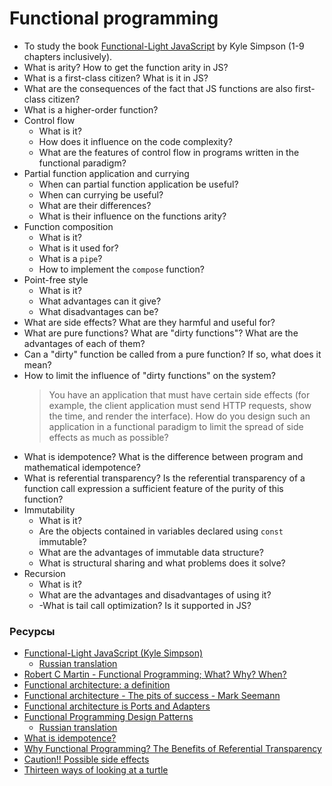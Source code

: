 # Functional programming

* To study the book [Functional-Light JavaScript](https://github.com/getify/Functional-Light-JS) by Kyle Simpson (1-9 chapters inclusively).
* What is arity? How to get the function arity in JS?
* What is a first-class citizen? What is it in JS?
* What are the consequences of the fact that JS functions are also first-class citizen?
* What is a higher-order function?
* Control flow
  * What is it?
  * How does it influence on the code complexity?
  * What are the features of control flow in programs written in the functional paradigm?
* Partial function application and currying
  * When can partial function application be useful?
  * When can currying be useful?
  * What are their differences?
  * What is their influence on the functions arity?
* Function composition
  * What is it?
  * What is it used for?
  * What is a `pipe`?
  * How to implement the `compose` function?
* Point-free style
  * What is it?
  * What advantages can it give?
  * What disadvantages can be?
* What are side effects? What are they harmful and useful for?
* What are pure functions? What are "dirty functions"? What are the advantages of each of them?
* Can a "dirty" function be called from a pure function? If so, what does it mean?
* How to limit the influence of "dirty functions" on the system?
  >  You have an application that must have certain side effects (for example, the client application must send HTTP requests, show the time, and render the interface). How do you design such an application in a functional paradigm to limit the spread of side effects as much as possible?
* What is idempotence? What is the difference between program and mathematical idempotence?
* What is referential transparency? Is the referential transparency of a function call expression a sufficient feature of the purity of this function?
* Immutability
  * What is it?
  * Are the objects contained in variables declared using `const` immutable? 
  * What are the advantages of immutable data structure?
  * What is structural sharing and what problems does it solve?
* Recursion
  * What is it?
  * What are the advantages and disadvantages of using it?
  * -What is tail call optimization? Is it supported in JS?

### Ресурсы

* [Functional-Light JavaScript (Kyle Simpson)](https://github.com/getify/Functional-Light-JS)
  * [Russian translation](https://github.com/fxzhukov/Functional-Light-JS-RU)
* [Robert C Martin - Functional Programming; What? Why? When?](https://www.youtube.com/watch?v=7Zlp9rKHGD4)
* [Functional architecture: a definition](https://blog.ploeh.dk/2018/11/19/functional-architecture-a-definition/)
* [Functional architecture - The pits of success - Mark Seemann](https://www.youtube.com/watch?v=US8QG9I1XW0)
* [Functional architecture is Ports and Adapters](https://blog.ploeh.dk/2016/03/18/functional-architecture-is-ports-and-adapters/)
* [Functional Programming Design Patterns](https://fsharpforfunandprofit.com/fppatterns/)
  * [Russian translation](https://habr.com/en/post/337880/)
* [What is idempotence?](https://szymonkrajewski.pl/what-is-idempotence/)
* [Why Functional Programming? The Benefits of Referential Transparency](https://sookocheff.com/post/fp/why-functional-programming/)
* [Caution!! Possible side effects](https://blog.csssr.ru/2017/10/07/side-effects)
* [Thirteen ways of looking at a turtle](https://fsharpforfunandprofit.com/posts/13-ways-of-looking-at-a-turtle/)
